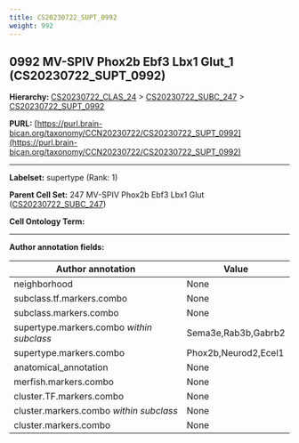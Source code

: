 ```yaml
---
title: CS20230722_SUPT_0992
weight: 992
---
```

## 0992 MV-SPIV Phox2b Ebf3 Lbx1 Glut_1 (CS20230722_SUPT_0992)
<b>Hierarchy: </b>
[CS20230722_CLAS_24](../CS20230722_CLAS_24) >
[CS20230722_SUBC_247](../CS20230722_SUBC_247) >
[CS20230722_SUPT_0992](../CS20230722_SUPT_0992)

**PURL:** [https://purl.brain-bican.org/taxonomy/CCN20230722/CS20230722_SUPT_0992](https://purl.brain-bican.org/taxonomy/CCN20230722/CS20230722_SUPT_0992)

---


**Labelset:** supertype (Rank: 1)

**Parent Cell Set:** 247 MV-SPIV Phox2b Ebf3 Lbx1 Glut ([CS20230722_SUBC_247](../CS20230722_SUBC_247))



**Cell Ontology Term:** 

[MARKER GENES.]: #


---

[TRANSFERRED ANNOTATIONS.]: #


[AUTHOR ANNOTATION FIELDS.]: #


**Author annotation fields:**

| Author annotation | Value |
|-------------------|-------|
|neighborhood|None|
|subclass.tf.markers.combo|None|
|subclass.markers.combo|None|
|supertype.markers.combo _within subclass_|Sema3e,Rab3b,Gabrb2|
|supertype.markers.combo|Phox2b,Neurod2,Ecel1|
|anatomical_annotation|None|
|merfish.markers.combo|None|
|cluster.TF.markers.combo|None|
|cluster.markers.combo _within subclass_|None|
|cluster.markers.combo|None|
